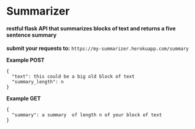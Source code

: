 # Summarizer

#### restful flask API that summarizes blocks of text and returns a five sentence summary

**submit your requests to:**
`https://my-summarizer.herokuapp.com/summary`

**Example POST**
```
{
  "text": this could be a big old block of text
  "summary_length": n
}
```

**Example GET**
```
{
  "summary": a summary  of length n of your block of text
}
```
